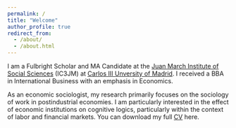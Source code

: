 ```yaml
---
permalink: /
title: "Welcome"
author_profile: true
redirect_from: 
  - /about/
  - /about.html
---
```


I am a Fulbright Scholar and MA Candidate at the [Juan March Institute of Social Sciences](https://ic3jm.es) (IC3JM) at [Carlos III Unversity of Madrid](https://www.uc3m.es/Home). I received a BBA in International Business with an emphasis in Economics.

As an economic sociologist, my research primarily focuses on the sociology of work in postindustrial economies. I am particularly interested in the effect of economic institutions on cognitive logics, particularly within the context of labor and financial markets. You can download my full [CV](files/AugustCV.pdf) here.